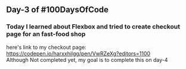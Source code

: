 ## Day-3 of #100DaysOfCode

### Today I learned about Flexbox and tried to create checkout page for an fast-food shop

here's link to my checkout page: https://codepen.io/harxxhilgg/pen/VwRZeXg?editors=1100
<br />
Although Not completed yet, my goal is to complete this on day-4
